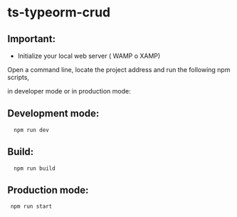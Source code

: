 # ts-typeorm-crud

## Important:

  - Initialize your local web server ( WAMP o XAMP)
  
  
Open a command line, locate the project address and run the following npm scripts, 

in developer mode or in production mode:

  
## Development mode:
```
  npm run dev
```

## Build:
```
  npm run build
```

## Production mode:
```
 npm run start
```
